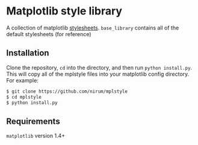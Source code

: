 # Matplotlib style library
A collection of matplotlib [stylesheets](http://matplotlib.org/users/style_sheets.html).
`base_library` contains all of the default stylesheets (for reference)

## Installation
Clone the repository, `cd` into the directory, and then run `python install.py`. This will copy all of the mplstyle files into your matplotlib config directory. For example:

```bash
$ git clone https://github.com/nirum/mplstyle
$ cd mplstyle
$ python install.py
```

## Requirements
`matplotlib` version 1.4+
